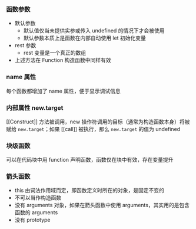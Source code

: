 ### 函数参数

- 默认参数
  + 默认值仅当未提供实参或传入 undefined 的情况下才会被使用
  + 默认参数本质上是函数在内部自动使用 let 初始化变量
- rest 参数
  + rest 变量是一个真正的数组
- 上述方法在 Function 构造函数中同样有效

### name 属性
每个函数都增加了 name 属性，便于显示调试信息

### 内部属性 new.target
[[Construct]] 方法被调用，new 操作符调用的目标（通常为构造函数本身）将被赋给 `new.target`；如果 [[call]] 被执行，那么 `new.target` 的值为 undefined

### 块级函数
可以在代码块中用 function 声明函数，函数仅在块中有效，存在变量提升

### 箭头函数
- this 由词法作用域而定，即函数定义时所在的对象，是固定不变的
- 不可以当作构造函数
- 没有 arguments 对象，如果在箭头函数中使用 arguments，其实用的是包含函数的 arguments
- 没有 prototype
